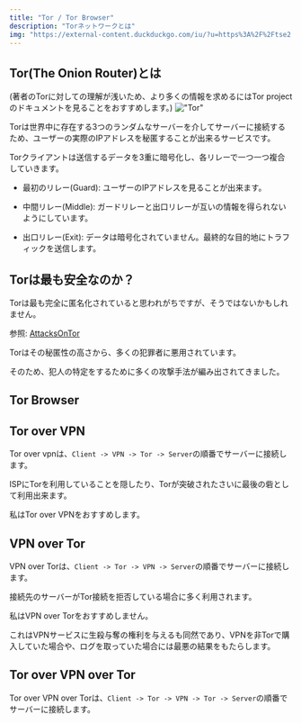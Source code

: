 ```yaml
---
title: "Tor / Tor Browser"
description: "Torネットワークとは"
img: "https://external-content.duckduckgo.com/iu/?u=https%3A%2F%2Ftse2.mm.bing.net%2Fth%3Fid%3DOIP.lJs905PgPamJhGJ9rv5RNQHaDt%26pid%3DApi&f=1&ipt=b93237821a424b6d33c16a35b19fa1b6bfd5e9372caf854a6a16e6325e9d01af&ipo=images"
---
```


## Tor(The Onion Router)とは
(著者のTorに対しての理解が浅いため、より多くの情報を求めるにはTor projectのドキュメントを見ることをおすすめします。)
!["Tor"](https://external-content.duckduckgo.com/iu/?u=https%3A%2F%2Ftse1.mm.bing.net%2Fth%3Fid%3DOIP.gMxVBLNtsOm1r_jA-3yMuAHaFW%26pid%3DApi&f=1&ipt=85fdfb83c07f3936536bb8282e7ef2f2d517b35bba7aa033b51268454d32fb7e&ipo=images)

Torは世界中に存在する3つのランダムなサーバーを介してサーバーに接続するため、ユーザーの実際のIPアドレスを秘匿することが出来るサービスです。

Torクライアントは送信するデータを3重に暗号化し、各リレーで一つ一つ複合していきます。

- 最初のリレー(Guard): ユーザーのIPアドレスを見ることが出来ます。

- 中間リレー(Middle): ガードリレーと出口リレーが互いの情報を得られないようにしています。

- 出口リレー(Exit): データは暗号化されていません。最終的な目的地にトラフィックを送信します。

## Torは最も安全なのか？

Torは最も完全に匿名化されていると思われがちですが、そうではないかもしれません。

参照: [AttacksOnTor](https://github.com/Attacks-on-Tor/Attacks-on-Tor?tab=readme-ov-file#correlation-attacks)

Torはその秘匿性の高さから、多くの犯罪者に悪用されています。

そのため、犯人の特定をするために多くの攻撃手法が編み出されてきました。

## Tor Browser

## Tor over VPN
Tor over vpnは、`Client -> VPN -> Tor -> Server`の順番でサーバーに接続します。

ISPにTorを利用していることを隠したり、Torが突破されたさいに最後の砦として利用出来ます。

私はTor over VPNをおすすめします。

## VPN over Tor
VPN over Torは、`Client -> Tor -> VPN -> Server`の順番でサーバーに接続します。

接続先のサーバーがTor接続を拒否している場合に多く利用されます。

私はVPN over Torをおすすめしません。

これはVPNサービスに生殺与奪の権利を与えるも同然であり、VPNを非Torで購入していた場合や、ログを取っていた場合には最悪の結果をもたらします。

## Tor over VPN over Tor

Tor over VPN over Torは、`Client -> Tor -> VPN -> Tor -> Server`の順番でサーバーに接続します。
